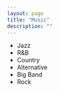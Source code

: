 ```yaml
---
layout: page
title: "Music"
description: ""
---
```


* Jazz
* R&B
* Country
* Alternative
* Big Band
* Rock